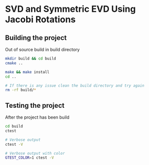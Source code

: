 # SVD and Symmetric EVD Using Jacobi Rotations

## Building the project

Out of source build in build directory

```bash
mkdir build && cd build
cmake ..

make && make install
cd ..

# If there is any issue clean the build directory and try again
rm -rf build/*
```

## Testing the project

After the project has been build

```bash
cd build
ctest

# Verbose output
ctest -V

# Verbose output with color
GTEST_COLOR=1 ctest -V
```
